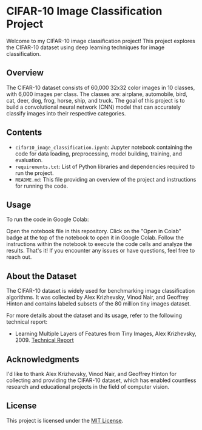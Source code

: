 # CIFAR-10 Image Classification Project

Welcome to my CIFAR-10 image classification project! This project explores the CIFAR-10 dataset using deep learning techniques for image classification.

## Overview

The CIFAR-10 dataset consists of 60,000 32x32 color images in 10 classes, with 6,000 images per class. The classes are: airplane, automobile, bird, cat, deer, dog, frog, horse, ship, and truck. The goal of this project is to build a convolutional neural network (CNN) model that can accurately classify images into their respective categories.

## Contents

- `cifar10_image_classification.ipynb`: Jupyter notebook containing the code for data loading, preprocessing, model building, training, and evaluation.
- `requirements.txt`: List of Python libraries and dependencies required to run the project.
- `README.md`: This file providing an overview of the project and instructions for running the code.

## Usage

To run the code in Google Colab:

Open the notebook file in this repository.
Click on the "Open in Colab" badge at the top of the notebook to open it in Google Colab.
Follow the instructions within the notebook to execute the code cells and analyze the results.
That's it! If you encounter any issues or have questions, feel free to reach out.

## About the Dataset

The CIFAR-10 dataset is widely used for benchmarking image classification algorithms. It was collected by Alex Krizhevsky, Vinod Nair, and Geoffrey Hinton and contains labeled subsets of the 80 million tiny images dataset.

For more details about the dataset and its usage, refer to the following technical report:
- Learning Multiple Layers of Features from Tiny Images, Alex Krizhevsky, 2009. [Technical Report](http://www.cs.toronto.edu/~kriz/cifar.html)

## Acknowledgments

I'd like to thank Alex Krizhevsky, Vinod Nair, and Geoffrey Hinton for collecting and providing the CIFAR-10 dataset, which has enabled countless research and educational projects in the field of computer vision.

## License

This project is licensed under the [MIT License](LICENSE).
